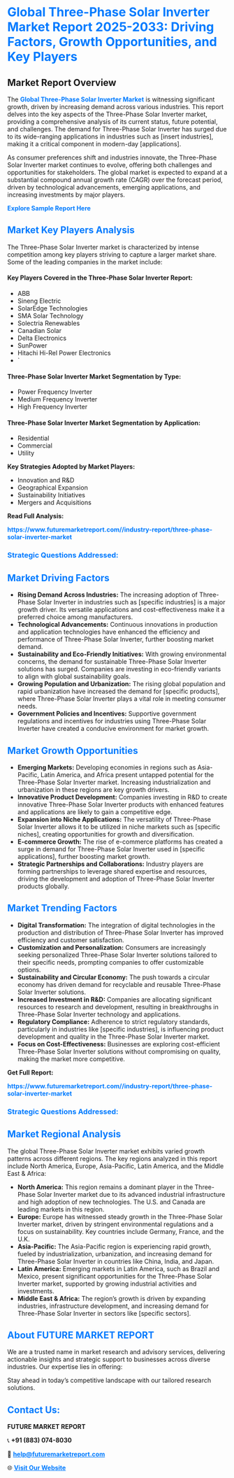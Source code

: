 <h1 style="color: #007BFF;">Global Three-Phase Solar Inverter Market Report 2025-2033: Driving Factors, Growth Opportunities, and Key Players</h1>

<section id="overview">
<h2>Market Report Overview</h2>
<p>The <a href="https://www.futuremarketreport.com//industry-report/three-phase-solar-inverter-market" style="color: #007BFF; text-decoration: none;"><strong>Global Three-Phase Solar Inverter Market</strong></a> is witnessing significant growth, driven by increasing demand across various industries. This report delves into the key aspects of the Three-Phase Solar Inverter market, providing a comprehensive analysis of its current status, future potential, and challenges. The demand for Three-Phase Solar Inverter has surged due to its wide-ranging applications in industries such as [insert industries], making it a critical component in modern-day [applications].</p>
<p>As consumer preferences shift and industries innovate, the Three-Phase Solar Inverter market continues to evolve, offering both challenges and opportunities for stakeholders. The global market is expected to expand at a substantial compound annual growth rate (CAGR) over the forecast period, driven by technological advancements, emerging applications, and increasing investments by major players.</p>
</section>

<section id="overview">
<p><a href="https://www.futuremarketreport.com//request-sample/reportId=82081" style="color: #007BFF; text-decoration: none;"><strong>Explore Sample Report Here</strong></a></p>
</section>

<section id="key-players">
<h2 style="color: #007BFF;">Market Key Players Analysis</h2>
<p>The Three-Phase Solar Inverter market is characterized by intense competition among key players striving to capture a larger market share. Some of the leading companies in the market include:</p>
<h4>Key Players Covered in the Three-Phase Solar Inverter Report:</h4>
<ul><li>ABB</li><li>Sineng Electric</li><li>SolarEdge Technologies</li><li>SMA Solar Technology</li><li>Solectria Renewables</li><li>Canadian Solar</li><li>Delta Electronics</li><li>SunPower</li><li>Hitachi Hi-Rel Power Electronics</li><li>`</li></ul>
<h4>Three-Phase Solar Inverter Market Segmentation by Type:</h4>
<ul><li>Power Frequency Inverter</li><li>Medium Frequency Inverter</li><li>High Frequency Inverter</li></ul>

<h4>Three-Phase Solar Inverter Market Segmentation by Application:</h4>
<ul><li>Residential</li><li>Commercial</li><li>Utility</li></ul>
<p><strong>Key Strategies Adopted by Market Players:</strong></p>
<ul>
<li>Innovation and R&D</li>
<li>Geographical Expansion</li>
<li>Sustainability Initiatives</li>
<li>Mergers and Acquisitions</li>
</ul>
</section>

<section>
<p><strong>Read Full Analysis: </strong></p><a href="https://www.futuremarketreport.com//industry-report/three-phase-solar-inverter-market" style="color: #007BFF; text-decoration: none;"><strong>https://www.futuremarketreport.com//industry-report/three-phase-solar-inverter-market</strong></a>
<h3 style="color: #007BFF;">Strategic Questions Addressed:</h3>
</section>

<section id="driving-factors">
<h2 style="color: #007BFF;">Market Driving Factors</h2>
<ul>
<li><strong>Rising Demand Across Industries:</strong> The increasing adoption of Three-Phase Solar Inverter in industries such as [specific industries] is a major growth driver. Its versatile applications and cost-effectiveness make it a preferred choice among manufacturers.</li>
<li><strong>Technological Advancements:</strong> Continuous innovations in production and application technologies have enhanced the efficiency and performance of Three-Phase Solar Inverter, further boosting market demand.</li>
<li><strong>Sustainability and Eco-Friendly Initiatives:</strong> With growing environmental concerns, the demand for sustainable Three-Phase Solar Inverter solutions has surged. Companies are investing in eco-friendly variants to align with global sustainability goals.</li>
<li><strong>Growing Population and Urbanization:</strong> The rising global population and rapid urbanization have increased the demand for [specific products], where Three-Phase Solar Inverter plays a vital role in meeting consumer needs.</li>
<li><strong>Government Policies and Incentives:</strong> Supportive government regulations and incentives for industries using Three-Phase Solar Inverter have created a conducive environment for market growth.</li>
</ul>
</section>

<section id="growth-opportunities">
<h2 style="color: #007BFF;">Market Growth Opportunities</h2>
<ul>
<li><strong>Emerging Markets:</strong> Developing economies in regions such as Asia-Pacific, Latin America, and Africa present untapped potential for the Three-Phase Solar Inverter market. Increasing industrialization and urbanization in these regions are key growth drivers.</li>
<li><strong>Innovative Product Development:</strong> Companies investing in R&D to create innovative Three-Phase Solar Inverter products with enhanced features and applications are likely to gain a competitive edge.</li>
<li><strong>Expansion into Niche Applications:</strong> The versatility of Three-Phase Solar Inverter allows it to be utilized in niche markets such as [specific niches], creating opportunities for growth and diversification.</li>
<li><strong>E-commerce Growth:</strong> The rise of e-commerce platforms has created a surge in demand for Three-Phase Solar Inverter used in [specific applications], further boosting market growth.</li>
<li><strong>Strategic Partnerships and Collaborations:</strong> Industry players are forming partnerships to leverage shared expertise and resources, driving the development and adoption of Three-Phase Solar Inverter products globally.</li>
</ul>
</section>

<section id="trending-factors">
<h2 style="color: #007BFF;">Market Trending Factors</h2>
<ul>
<li><strong>Digital Transformation:</strong> The integration of digital technologies in the production and distribution of Three-Phase Solar Inverter has improved efficiency and customer satisfaction.</li>
<li><strong>Customization and Personalization:</strong> Consumers are increasingly seeking personalized Three-Phase Solar Inverter solutions tailored to their specific needs, prompting companies to offer customizable options.</li>
<li><strong>Sustainability and Circular Economy:</strong> The push towards a circular economy has driven demand for recyclable and reusable Three-Phase Solar Inverter solutions.</li>
<li><strong>Increased Investment in R&D:</strong> Companies are allocating significant resources to research and development, resulting in breakthroughs in Three-Phase Solar Inverter technology and applications.</li>
<li><strong>Regulatory Compliance:</strong> Adherence to strict regulatory standards, particularly in industries like [specific industries], is influencing product development and quality in the Three-Phase Solar Inverter market.</li>
<li><strong>Focus on Cost-Effectiveness:</strong> Businesses are exploring cost-efficient Three-Phase Solar Inverter solutions without compromising on quality, making the market more competitive.</li>
</ul>
</section>

<section>
<p><strong>Get Full Report: </strong></p><a href="https://www.futuremarketreport.com//industry-report/three-phase-solar-inverter-market" style="color: #007BFF; text-decoration: none;"><strong>https://www.futuremarketreport.com//industry-report/three-phase-solar-inverter-market</strong></a>
<h3 style="color: #007BFF;">Strategic Questions Addressed:</h3>
</section>


<section id="regional-analysis">
<h2 style="color: #007BFF;">Market Regional Analysis</h2>
<p>The global Three-Phase Solar Inverter market exhibits varied growth patterns across different regions. The key regions analyzed in this report include North America, Europe, Asia-Pacific, Latin America, and the Middle East & Africa:</p>
<ul>
<li><strong>North America:</strong> This region remains a dominant player in the Three-Phase Solar Inverter market due to its advanced industrial infrastructure and high adoption of new technologies. The U.S. and Canada are leading markets in this region.</li>
<li><strong>Europe:</strong> Europe has witnessed steady growth in the Three-Phase Solar Inverter market, driven by stringent environmental regulations and a focus on sustainability. Key countries include Germany, France, and the U.K.</li>
<li><strong>Asia-Pacific:</strong> The Asia-Pacific region is experiencing rapid growth, fueled by industrialization, urbanization, and increasing demand for Three-Phase Solar Inverter in countries like China, India, and Japan.</li>
<li><strong>Latin America:</strong> Emerging markets in Latin America, such as Brazil and Mexico, present significant opportunities for the Three-Phase Solar Inverter market, supported by growing industrial activities and investments.</li>
<li><strong>Middle East & Africa:</strong> The region’s growth is driven by expanding industries, infrastructure development, and increasing demand for Three-Phase Solar Inverter in sectors like [specific sectors].</li>
</ul>
</section>

<footer>
<h2 style="color: #007BFF;">About FUTURE MARKET REPORT</h2>
<p>We are a trusted name in market research and advisory services, delivering actionable insights and strategic support to businesses across diverse industries. Our expertise lies in offering:</p>

<p>Stay ahead in today’s competitive landscape with our tailored research solutions.</p>

<h2 style="color: #007BFF;">Contact Us:</h2>
<p><strong>FUTURE MARKET REPORT</strong></p>
<p>📞 <strong>+91 (883) 074-8030</strong></p>
<p>📧 <strong><a href="mailto:help@futuremarketreport.com" style="color: #007BFF;">help@futuremarketreport.com</a></strong></p>
<p>🌐 <strong><a href="https://www.futuremarketreport.com/" style="color: #007BFF;">Visit Our Website</a></strong></p>
</footer>